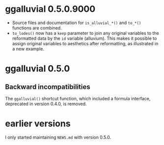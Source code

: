 # ggalluvial 0.5.0.9000

- Source files and documentation for `is_alluvial_*()` and `to_*()` functions are combined.
- `to_lodes()` now has a `keep` parameter to join any original variables to the reformatted data by the `id` variable (alluvium). This makes it possible to assign original variables to aesthetics after reformatting, as illustrated in a new example.

# ggalluvial 0.5.0

## Backward incompatibilities

The `ggalluvial()` shortcut function, which included a formula interface, deprecated in version 0.4.0, is removed.

# earlier versions

I only started maintaining `NEWS.md` with version 0.5.0.

